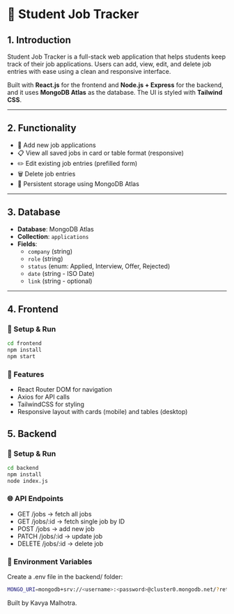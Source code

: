 # 📘 Student Job Tracker

## 1. Introduction
Student Job Tracker is a full-stack web application that helps students keep track of their job applications. Users can add, view, edit, and delete job entries with ease using a clean and responsive interface.

Built with **React.js** for the frontend and **Node.js + Express** for the backend, and it uses **MongoDB Atlas** as the database. The UI is styled with **Tailwind CSS**.

---

## 2. Functionality
- 📝 Add new job applications  
- 📋 View all saved jobs in card or table format (responsive)  
- ✏️ Edit existing job entries (prefilled form)  
- 🗑️ Delete job entries  
- 💾 Persistent storage using MongoDB Atlas  

---

## 3. Database
- **Database**: MongoDB Atlas  
- **Collection**: `applications`  
- **Fields**:
  - `company` (string)
  - `role` (string)
  - `status` (enum: Applied, Interview, Offer, Rejected)
  - `date` (string - ISO Date)
  - `link` (string - optional)

---

## 4. Frontend
### 🔧 Setup & Run
```bash
cd frontend
npm install
npm start
```
### 🔗 Features
- React Router DOM for navigation
- Axios for API calls
- TailwindCSS for styling
- Responsive layout with cards (mobile) and tables (desktop)

## 5. Backend
### 🔧 Setup & Run
```bash
cd backend
npm install
node index.js
```
### 🌐 API Endpoints
- GET /jobs → fetch all jobs
- GET /jobs/:id → fetch single job by ID
- POST /jobs → add new job
- PATCH /jobs/:id → update job
- DELETE /jobs/:id → delete job

### 🔐 Environment Variables
Create a .env file in the backend/ folder:
```bash
MONGO_URI=mongodb+srv://<username>:<password>@cluster0.mongodb.net/?retryWrites=true&w=majority
```
Built by Kavya Malhotra.